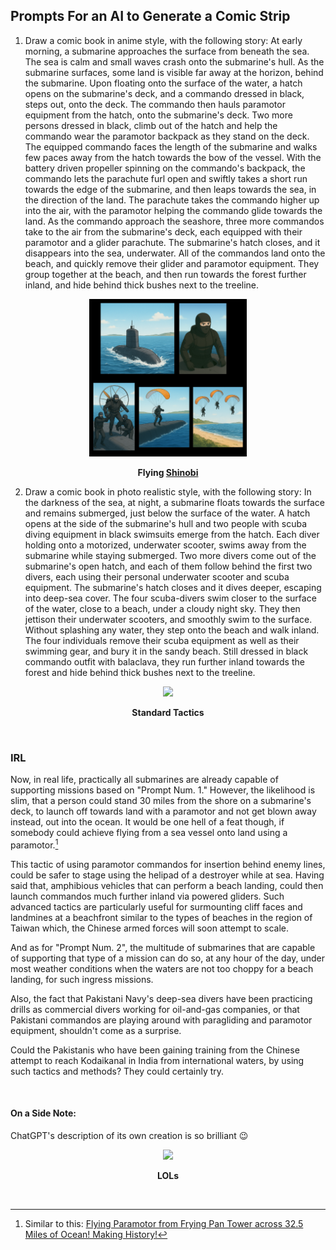 ## Prompts For an AI to Generate a Comic Strip

1. Draw a comic book in anime style, with the following story: At early morning, a submarine approaches the surface from beneath the sea. The sea is calm and small waves crash onto the submarine's hull. As the submarine surfaces, some land is visible far away at the horizon, behind the submarine. Upon floating onto the surface of the water, a hatch opens on the submarine's deck, and a commando dressed in black, steps out, onto the deck. The commando then hauls paramotor equipment from the hatch, onto the submarine's deck. Two more persons dressed in black, climb out of the hatch and help the commando wear the paramotor backpack as they stand on the deck. The equipped commando faces the length of the submarine and walks few paces away from the hatch towards the bow of the vessel. With the battery driven propeller spinning on the commando's backpack, the commando lets the parachute furl open and swiftly takes a short run towards the edge of the submarine, and then leaps towards the sea, in the direction of the land. The parachute takes the commando higher up into the air, with the paramotor helping the commando glide towards the land. As the commando approach the seashore, three more commandos take to the air from the submarine's deck, each equipped with their paramotor and a glider parachute. The submarine's hatch closes, and it disappears into the sea, underwater. All of the commandos land onto the beach, and quickly remove their glider and paramotor equipment. They group together at the beach, and then run towards the forest further inland, and hide behind thick bushes next to the treeline.    


<div align=center>

<img src="../imgs/submarine_commandos-comic_strip-anime_style.png" width=50%></img>
<p><b>Flying <a href="https://en.wikipedia.org/wiki/Ninja">Shinobi</a></b></p>

</div>

2. Draw a comic book in photo realistic style, with the following story: In the darkness of the sea, at night, a submarine floats towards the surface and remains submerged, just below the surface of the water. A hatch opens at the side of the submarine's hull and two people with scuba diving equipment in black swimsuits emerge from the hatch. Each diver holding onto a motorized, underwater scooter, swims away from the submarine while staying submerged. Two more divers come out of the submarine's open hatch, and each of them follow behind the first two divers, each using their personal underwater scooter and scuba equipment. The submarine's hatch closes and it dives deeper, escaping into deep-sea cover. The four scuba-divers swim closer to the surface of the water, close to a beach, under a cloudy night sky. They then jettison their underwater scooters, and smoothly swim to the surface. Without splashing any water, they step onto the beach and walk inland. The four individuals remove their scuba equipment as well as their swimming gear, and bury it in the sandy beach. Still dressed in black commando outfit with balaclava, they run further inland towards the forest and hide behind thick bushes next to the treeline.   

<div align=center>

<img src="../imgs/submarine_commandos-comic_strip-photo_style.png" width=50%></img>
<p><b>Standard Tactics</a></b></p>

</div>

<br>

### IRL

Now, in real life, practically all submarines are already capable of supporting missions based on "Prompt Num. 1." However, the likelihood is slim, that a person could stand 30 miles from the shore on a submarine's deck, to launch off towards land with a paramotor and not get blown away instead, out into the ocean. It would be one hell of a feat though, if somebody could achieve flying from a sea vessel onto land using a paramotor.[^1] 

This tactic of using paramotor commandos for insertion behind enemy lines, could be safer to stage using the helipad of a destroyer while at sea. Having said that, amphibious vehicles that can perform a beach landing, could then launch commandos much further inland via powered gliders. Such advanced tactics are particularly useful for surmounting cliff faces and landmines at a beachfront similar to the types of beaches in the region of Taiwan which, the Chinese armed forces will soon attempt to scale. 

And as for "Prompt Num. 2", the multitude of submarines that are capable of supporting that type of a mission can do so, at any hour of the day, under most weather conditions when the waters are not too choppy for a beach landing, for such ingress missions. 

Also, the fact that Pakistani Navy's deep-sea divers have been practicing drills as commercial divers working for oil-and-gas companies, or that Pakistani commandos are playing around with paragliding and paramotor equipment, shouldn't come as a surprise. 

Could the Pakistanis who have been gaining training from the Chinese attempt to reach Kodaikanal in India from international waters, by using such tactics and methods? They could certainly try. 

<br>

#### On a Side Note:

ChatGPT's description of its own creation is so brilliant :wink:

<div align=center>

<img src="../imgs/chatgpt_description_of_comic_strip-01" width=50%></img>
<p><b>LOLs</a></b></p>

</div>

<br>

[^1]: Similar to this: [Flying Paramotor from Frying Pan Tower across 32.5 Miles of Ocean! Making History!](https://www.youtube.com/watch?v=fOZw5Tm8zEQ&t=552s)